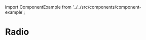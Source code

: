 import ComponentExample from '../../src/components/component-example';

# Radio

<ComponentExample component="radio" />
